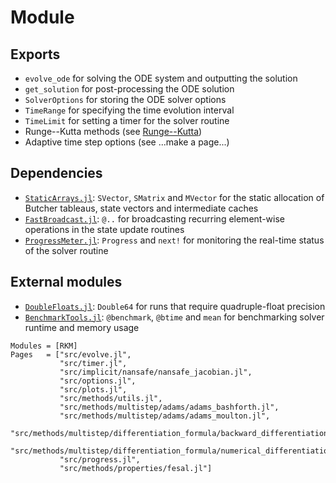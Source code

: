 # Module

## Exports
- `evolve_ode` for solving the ODE system and outputting the solution
- `get_solution` for post-processing the ODE solution
- `SolverOptions` for storing the ODE solver options
- `TimeRange` for specifying the time evolution interval
- `TimeLimit` for setting a timer for the solver routine
- Runge--Kutta methods (see [Runge--Kutta](methods/runge_kutta/runge_kutta.md))
- Adaptive time step options (see ...make a page...)

## Dependencies
- [`StaticArrays.jl`](https://github.com/JuliaArrays/StaticArrays.jl): `SVector`, `SMatrix` and `MVector` for the static allocation of Butcher tableaus, state vectors and intermediate caches
- [`FastBroadcast.jl`](https://github.com/YingboMa/FastBroadcast.jl): `@..` for broadcasting recurring element-wise operations in the state update routines
- [`ProgressMeter.jl`](https://github.com/timholy/ProgressMeter.jl): `Progress` and `next!` for monitoring the real-time status of the solver routine

## External modules
- [`DoubleFloats.jl`](https://github.com/JuliaMath/DoubleFloats.jl): `Double64` for runs that require quadruple-float precision
- [`BenchmarkTools.jl`](https://github.com/JuliaCI/BenchmarkTools.jl): `@benchmark`, `@btime` and `mean` for benchmarking solver runtime and memory usage


```@autodocs
Modules = [RKM]
Pages   = ["src/evolve.jl",
           "src/timer.jl",
           "src/implicit/nansafe/nansafe_jacobian.jl",
           "src/options.jl",
           "src/plots.jl",
           "src/methods/utils.jl",
           "src/methods/multistep/adams/adams_bashforth.jl",
           "src/methods/multistep/adams/adams_moulton.jl",
           "src/methods/multistep/differentiation_formula/backward_differentiation_formula.jl",
           "src/methods/multistep/differentiation_formula/numerical_differentiation_formula.jl",
           "src/progress.jl",
           "src/methods/properties/fesal.jl"]
```